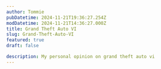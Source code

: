 ```yaml
---
author: Tommie
pubDatetime: 2024-11-21T19:36:27.254Z
modDatetime: 2024-11-21T14:36:27.000Z
title: Grand Theft Auto VI
slug: Grand-Theft-Auto-VI
featured: true
draft: false

description: My personal opinion on grand theft auto vi
---
```


